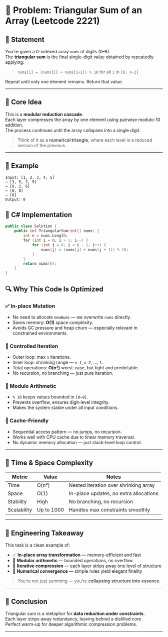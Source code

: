 # 🔺 Problem: Triangular Sum of an Array (Leetcode 2221)

## 📜 Statement

You're given a 0-indexed array `nums` of digits (0–9).  
The **triangular sum** is the final single-digit value obtained by repeatedly applying:

> `nums[i] = (nums[i] + nums[i+1]) % 10` for all `i` in `[0, n-2]`

Repeat until only one element remains. Return that value.

---

## 🧠 Core Idea

This is a **modular reduction cascade**.  
Each layer compresses the array by one element using pairwise modulo-10 addition.  
The process continues until the array collapses into a single digit.

> Think of it as a **numerical triangle**, where each level is a reduced version of the previous.

---

## 🧪 Example

```text
Input: [1, 2, 3, 4, 5]
→ [3, 5, 7, 9]
→ [8, 2, 6]
→ [0, 8]
→ [8]
Output: 8
```
## 🧱 C# Implementation
```cpp
public class Solution {
    public int TriangularSum(int[] nums) {
        int n = nums.Length;
        for (int i = n; i > 1; i--) {
            for (int j = 0; j < i - 1; j++) {
                nums[j] = (nums[j] + nums[j + 1]) % 10;
            }
        }
        return nums[0];
    }
}
```

## 🔍 Why This Code Is Optimized

### ✅ In-place Mutation
- No need to allocate `newNums` — we overwrite `nums` directly.
- Saves memory: **O(1)** space complexity.
- Avoids GC pressure and heap churn — especially relevant in constrained environments.

### 🔁 Controlled Iteration
- Outer loop: max `n` iterations.
- Inner loop: shrinking range — `n-1`, `n-2`, ..., `1`.
- Total operations: **O(n²)** worst-case, but tight and predictable.
- No recursion, no branching — just pure iteration.

### 🧮 Modulo Arithmetic
- `% 10` keeps values bounded in `[0–9]`.
- Prevents overflow, ensures digit-level integrity.
- Makes the system stable under all input conditions.

### 🧠 Cache-Friendly
- Sequential access pattern — no jumps, no recursion.
- Works well with CPU cache due to linear memory traversal.
- No dynamic memory allocation — just stack-level loop control.

---

## 🧮 Time & Space Complexity

| Metric      | Value   | Notes                                      |
|-------------|---------|--------------------------------------------|
| Time        | O(n²)   | Nested iteration over shrinking array      |
| Space       | O(1)    | In-place updates, no extra allocations     |
| Stability   | High    | No branching, no recursion                 |
| Scalability | Up to 1000 | Handles max constraints smoothly       |

---

## 🧠 Engineering Takeaway

This task is a clean example of:

- ✅ **In-place array transformation** — memory-efficient and fast  
- 🔢 **Modular arithmetic** — bounded operations, no overflow  
- 🔁 **Iterative compression** — each layer strips away one level of structure  
- 🧠 **Numerical convergence** — simple rules yield elegant finality

> You’re not just summing — you’re **collapsing structure into essence**.

---

## 🧩 Conclusion

Triangular sum is a metaphor for **data reduction under constraints**.  
Each layer strips away redundancy, leaving behind a distilled core.  
Perfect warm-up for deeper algorithmic compression problems.

---
